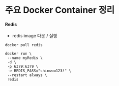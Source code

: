 # 주요 Docker Container 정리

#### Redis

  * redis image 다운 / 실행
  ```
  docker pull redis
  ```
  ```
  docker run \
   --name myRedis \
   -d \
   -p 6379:6379 \
   -e REDIS_PASS="shinwoo123!" \
   --restart always \
   redis
  ```
